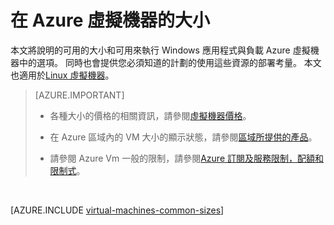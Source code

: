 <properties
 pageTitle="Windows VM 大小 |Microsoft Azure"
 description="列出適用於 Windows Azure 虛擬機器不同的大小。"
 services="virtual-machines-windows"
 documentationCenter=""
 authors="cynthn"
 manager="timlt"
 editor=""
 tags="azure-resource-manager,azure-service-management"/>

<tags
ms.service="virtual-machines-windows"
 ms.devlang="na"
 ms.topic="article"
 ms.tgt_pltfrm="vm-windows"
 ms.workload="infrastructure-services"
 ms.date="09/21/2016"
 ms.author="cynthn"/>

# <a name="sizes-for-virtual-machines-in-azure"></a>在 Azure 虛擬機器的大小

本文將說明的可用的大小和可用來執行 Windows 應用程式與負載 Azure 虛擬機器中的選項。 同時也會提供您必須知道的計劃的使用這些資源的部署考量。  本文也適用於[Linux 虛擬機器](virtual-machines-linux-sizes.md)。

>[AZURE.IMPORTANT] 
>
>- 各種大小的價格的相關資訊，請參閱[虛擬機器價格](https://azure.microsoft.com/pricing/details/virtual-machines/#Windows)。 
>
>- 在 Azure 區域內的 VM 大小的顯示狀態，請參閱[區域所提供的產品](https://azure.microsoft.com/regions/services/)。
>
>- 請參閱 Azure Vm 一般的限制，請參閱[Azure 訂閱及服務限制，配額和限制式](../azure-subscription-service-limits.md)。
<br>    

[AZURE.INCLUDE [virtual-machines-common-sizes](../../includes/virtual-machines-common-sizes.md)]

